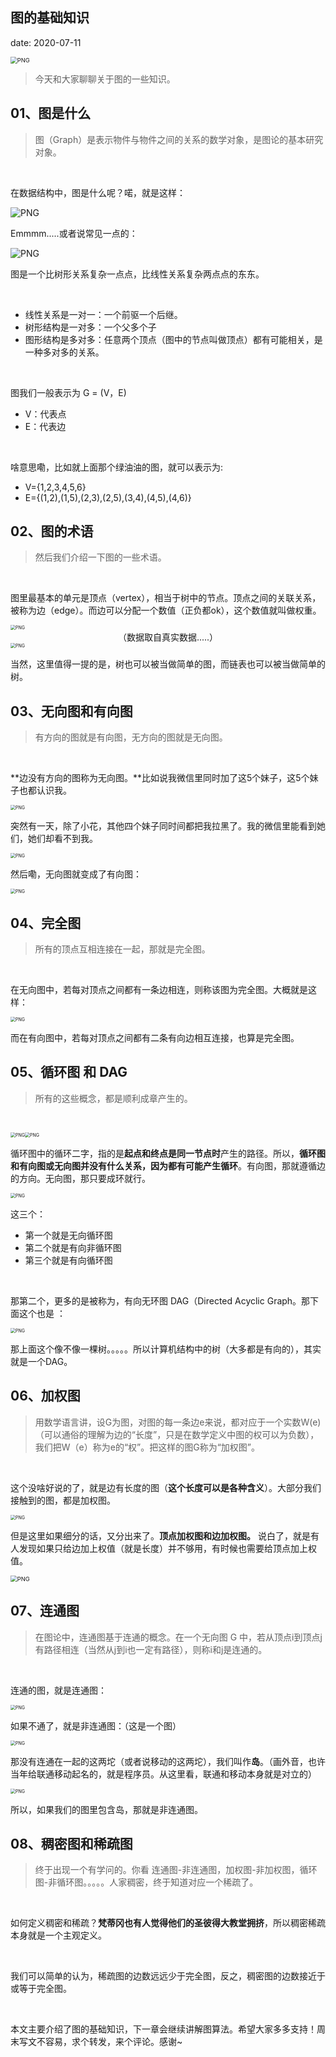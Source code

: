  
##	图的基础知识
date:	2020-07-11
 

<img src="50/1.gif" alt="PNG" style="zoom: 67%;" />

> 今天和大家聊聊关于图的一些知识。

## 01、图是什么

> 图（Graph）是表示物件与物件之间的关系的数学对象，是图论的基本研究对象。

<br/>

在数据结构中，图是什么呢？喏，就是这样：

<img src="50/2.jpg" alt="PNG"  />

Emmmm.....或者说常见一点的：

<img src="50/3.jpg" alt="PNG"  />

图是一个比树形关系复杂一点点，比线性关系复杂两点点的东东。

<br/>

- 线性关系是一对一：一个前驱一个后继。
- 树形结构是一对多：一个父多个子
- 图形结构是多对多：任意两个顶点（图中的节点叫做顶点）都有可能相关，是一种多对多的关系。

<br/>

图我们一般表示为 G = (V，E)

- V：代表点
- E：代表边

<br/>

啥意思嘞，比如就上面那个绿油油的图，就可以表示为:

- V={1,2,3,4,5,6}
- E={(1,2),(1,5),(2,3),(2,5),(3,4),(4,5),(4,6)}

## 02、图的术语

> 然后我们介绍一下图的一些术语。

<br/>

图里最基本的单元是顶点（vertex），相当于树中的节点。顶点之间的关联关系，被称为边（edge）。而边可以分配一个数值（正负都ok），这个数值就叫做权重。

<img src="50/4.jpg" alt="PNG" style="zoom: 50%;" />

<center>（数据取自真实数据.....）</center>

<img src="50/5.jpg" alt="PNG" style="zoom: 50%;" />

当然，这里值得一提的是，树也可以被当做简单的图，而链表也可以被当做简单的树。

## 03、无向图和有向图

> 有方向的图就是有向图，无方向的图就是无向图。

<br/>

**边没有方向的图称为无向图。**比如说我微信里同时加了这5个妹子，这5个妹子也都认识我。

<img src="50/6.jpg" alt="PNG" style="zoom: 50%;" />

突然有一天，除了小花，其他四个妹子同时间都把我拉黑了。我的微信里能看到她们，她们却看不到我。

<img src="50/7.jpg" alt="PNG" style="zoom: 50%;" />

然后嘞，无向图就变成了有向图：

<img src="50/8.jpg" alt="PNG" style="zoom: 50%;" />

## 04、完全图

> 所有的顶点互相连接在一起，那就是完全图。

<br/>

在无向图中，若每对顶点之间都有一条边相连，则称该图为完全图。大概就是这样：

<img src="50/9.jpg" alt="PNG" style="zoom: 50%;" />

而在有向图中，若每对顶点之间都有二条有向边相互连接，也算是完全图。

## 05、循环图 和 DAG

> 所有的这些概念，都是顺利成章产生的。

<br/>

<img src="./50/10.jpg" alt="PNG" style="zoom: 50%;" /><img src="./50/11.jpg" alt="PNG" style="zoom: 50%;" />

循环图中的循环二字，指的是**起点和终点是同一节点时**产生的路径。所以，**循环图和有向图或无向图并没有什么关系，因为都有可能产生循环**。有向图，那就遵循边的方向。无向图，那只要成环就行。

<img src="50/12.jpg" alt="PNG" style="zoom: 50%;" />

这三个：

- 第一个就是无向循环图
- 第二个就是有向非循环图
- 第三个就是有向循环图

<br/>

那第二个，更多的是被称为，有向无环图 DAG（Directed Acyclic Graph。那下面这个也是 ：

<img src="50/13.jpg" alt="PNG" style="zoom: 50%;" />

那上面这个像不像一棵树。。。。。所以计算机结构中的树（大多都是有向的），其实就是一个DAG。

## 06、加权图

> 用数学语言讲，设G为图，对图的每一条边e来说，都对应于一个实数W(e)（可以通俗的理解为边的“长度”，只是在数学定义中图的权可以为负数），我们把W（e）称为e的“权”。把这样的图G称为“加权图”。

<br/>

这个没啥好说的了，就是边有长度的图（**这个长度可以是各种含义**）。大部分我们接触到的图，都是加权图。

<img src="50/14.jpg" alt="PNG" style="zoom: 50%;" />

但是这里如果细分的话，又分出来了。**顶点加权图和边加权图。** 说白了，就是有人发现如果只给边加上权值（就是长度）并不够用，有时候也需要给顶点加上权值。

<img src="50/15.jpg" alt="PNG" style="zoom: 67%;" />

## 07、连通图

> 在图论中，连通图基于连通的概念。在一个无向图 G 中，若从顶点i到顶点j有路径相连（当然从j到i也一定有路径），则称i和j是连通的。

<br/>

连通的图，就是连通图：

<img src="50/16.jpg" alt="PNG" style="zoom: 50%;" />

如果不通了，就是非连通图：（这是一个图）

<img src="50/17.jpg" alt="PNG" style="zoom: 50%;" />

那没有连通在一起的这两坨（或者说移动的这两坨），我们叫作**岛**。（画外音，也许当年给联通移动起名的，就是程序员。从这里看，联通和移动本身就是对立的）

<img src="50/18.jpg" alt="PNG" style="zoom: 50%;" />

所以，如果我们的图里包含岛，那就是非连通图。

## 08、稠密图和稀疏图

> 终于出现一个有学问的。你看 连通图-非连通图，加权图-非加权图，循环图-非循环图。。。。。人家稠密，终于知道对应一个稀疏了。

<br/>

如何定义稠密和稀疏？**梵蒂冈也有人觉得他们的圣彼得大教堂拥挤**，所以稠密稀疏本身就是一个主观定义。

<br/>

我们可以简单的认为，稀疏图的边数远远少于完全图，反之，稠密图的边数接近于或等于完全图。

<br/>

本文主要介绍了图的基础知识，下一章会继续讲解图算法。希望大家多多支持！周末写文不容易，求个转发，来个评论。感谢~
